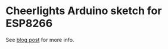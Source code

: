 # Cheerlights Arduino sketch for ESP8266

See [blog post](https://loads.pickle.me.uk/2016/12/08/cheerlights-on-an-esp8266-led-wifi-controller/) for more info.
